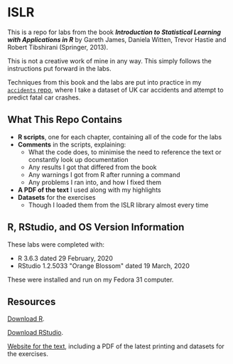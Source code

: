 # ISLR

This is a repo for labs from the book __*Introduction to Statistical Learning with Applications in R*__ by Gareth James, Daniela Witten, Trevor Hastie and Robert Tibshirani (Springer, 2013).

This is not a creative work of mine in any way. This simply follows the instructions put forward in the labs.

Techniques from this book and the labs are put into practice in my [`accidents` repo](https://github.com/ibvandersluis/accidents), where I take a dataset of UK car accidents and attempt to predict fatal car crashes.

## What This Repo Contains

- __R scripts__, one for each chapter, containing all of the code for the labs
- __Comments__ in the scripts, explaining:
    - What the code does, to minimise the need to reference the text or constantly look up documentation
    - Any results I got that differed from the book
    - Any warnings I got from R after running a command
    - Any problems I ran into, and how I fixed them
- __A PDF of the text__ I used along with my highlights
- __Datasets__ for the exercises
    - Though I loaded them from the ISLR library almost every time

## R, RStudio, and OS Version Information

These labs were completed with:
- R 3.6.3 dated 29 February, 2020
- RStudio 1.2.5033 "Orange Blossom" dated 19 March, 2020

These were installed and run on my Fedora 31 computer.

## Resources

[Download R](https://cloud.r-project.org/).

[Download RStudio](https://rstudio.com/products/rstudio/download/).

[Website for the text](http://faculty.marshall.usc.edu/gareth-james/ISL/), including a PDF of the latest printing and datasets for the exercises.